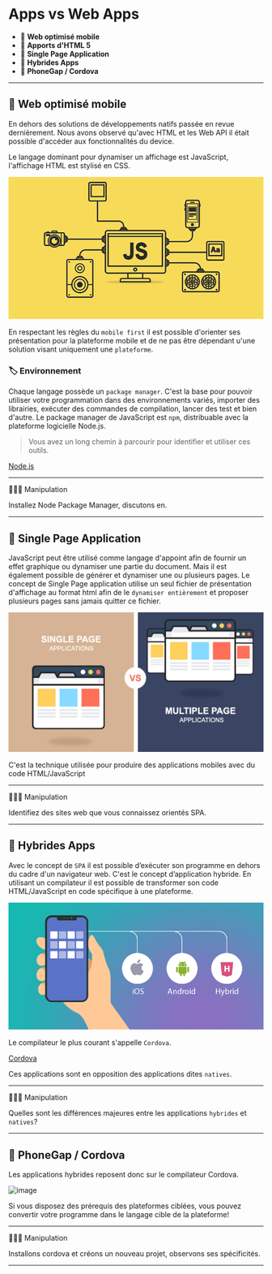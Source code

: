 # Apps vs Web Apps

*  🔖 **Web optimisé mobile**
*  🔖 **Apports d'HTML 5**
*  🔖 **Single Page Application**
*  🔖 **Hybrides Apps**
*  🔖 **PhoneGap / Cordova**

___

## 📑 Web optimisé mobile

En dehors des solutions de développements natifs passée en revue dernièrement. Nous avons observé qu'avec HTML et les Web API il était possible d'accéder aux fonctionnalités du device.

Le langage dominant pour dynamiser un affichage est JavaScript, l'affichage HTML est stylisé en CSS.

![image](https://raw.githubusercontent.com/seeren-training/Solutions-Mobile/master/wiki/resources/javascript.png)

En respectant les règles du `mobile first` il est possible d'orienter ses présentation pour la plateforme mobile et de ne pas être dépendant u'une solution visant uniquement une `plateforme`.

### 🏷️ **Environnement**

Chaque langage possède un `package manager`. C'est la base pour pouvoir utiliser votre programmation dans des environnements variés, importer des librairies, exécuter des commandes de compilation, lancer des test et bien d'autre. Le package manager de JavaScript est `npm`, distribuable avec la plateforme logicielle Node.js.

> Vous avez un long chemin à parcourir pour identifier et utiliser ces outils.

[Node.js](https://nodejs.org/en/)

___


👨🏻‍💻 Manipulation

Installez Node Package Manager, discutons en.

___

## 📑 Single Page Application

JavaScript peut être utilisé comme langage d'appoint afin de fournir un effet graphique ou dynamiser une partie du document. Mais il est également possible de générer et dynamiser une ou plusieurs pages. Le concept de Single Page application utilise un seul fichier de présentation d'affichage au format html afin de le `dynamiser entièrement` et proposer plusieurs pages sans jamais quitter ce fichier.

![image](https://raw.githubusercontent.com/seeren-training/Solutions-Mobile/master/wiki/resources/spavsmpa.jpg)

C'est la technique utilisée pour produire des applications mobiles avec du code HTML/JavaScript

___

👨🏻‍💻 Manipulation

Identifiez des sites web que vous connaissez orientés SPA.

___

## 📑 Hybrides Apps

Avec le concept de `SPA` il est possible d’exécuter son programme en dehors du cadre d'un navigateur web. C'est le concept d’application hybride. En utilisant un compilateur il est possible de transformer son code HTML/JavaScript en code spécifique à une plateforme.

![image](https://raw.githubusercontent.com/seeren-training/Ionic/master/wiki/resources/hybrid.jpg)

Le compilateur le plus courant s'appelle `Cordova`.

[Cordova](https://cordova.apache.org/)

Ces applications sont en opposition des applications dites `natives`.

___

👨🏻‍💻 Manipulation

Quelles sont les différences majeures entre les applications `hybrides` et `natives`?

___

## 📑 PhoneGap / Cordova

Les applications hybrides reposent donc sur le compilateur Cordova.

![image](https://raw.githubusercontent.com/seeren-training/Cordova/master/wiki/resources/cordova.png)

Si vous disposez des prérequis des plateformes ciblées, vous pouvez convertir votre programme dans le langage cible de la plateforme!

___

👨🏻‍💻 Manipulation

Installons cordova et créons un nouveau projet, observons ses spécificités.

___